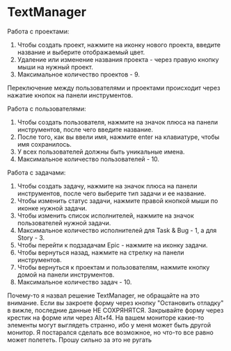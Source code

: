 # TextManager
Работа с проектами:
1. Чтобы создать проект, нажмите на иконку нового проекта, введите название и выберите отображаемый цвет.
2. Удаление или изменение названия проекта - через правую кнопку мыши на нужный проект.
3. Максимальное количество проектов - 9.

Переключение между пользователями и проектами проиcходит через нажатие кнопок на панели инструментов.

Работа с пользователями:
1. Чтобы создать пользователя, нажмите на значок плюса на панели инструментов, после чего введите название.
2. После того, как вы ввели имя, нажмите enter на клавиатуре, чтобы имя сохранилось.
2. У всех пользователей должны быть уникальные имена.
3. Максимальное количество пользователей - 10.

Работа с задачами:
1. Чтобы создать задачу, нажмите на значок плюса на панели инструментов, после чего выберите тип задачи и ее название.
2. Чтобы изменить статус задачи, нажмите правой кнопкой мыши по иконке нужной задачи.
3. Чтобы изменить список исполнителей, нажмите на значок пользователей нужной задачи.
4. Максимальное количество исполнителей для Task & Bug - 1, а для Story - 3.
5. Чтобы перейти к подзадачам Epic - нажмите на иконку задачи.
6. Чтобы вернуться назад, нажмите на стрелку на панели инструментов.
7. Чтобы вернуться к проектам и пользователям, нажмите кнопку домой на панели инструментов.
8. Максимальное количество задач - 10.

Почему-то я назвал решение TextManager, не обращайте на это внимание.
Если вы закроете форму через кнопку "Остановить отладку" в вижле, последние данные НЕ СОХРЯНЯТСЯ. Закрывайте форму через крестик на форме или через Alt+f4.
На вашем мониторе какие-то элементы могут выглядеть странно, ибо у меня может быть другой монитор. Я постарался сделать все возможное, но что-то все равно может полететь. Прошу сильно за это не ругать